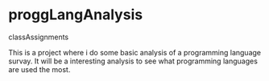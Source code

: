 # proggLangAnalysis
classAssignments

This is a project where i do some 
basic analysis of a programming language survay.
It will be a interesting analysis to see what programming languages are used the most.
